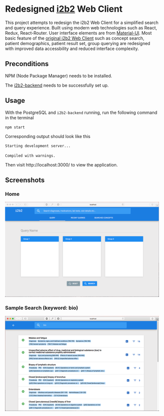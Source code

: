 # Redesigned [i2b2](https://www.i2b2.org/) Web Client
This project attempts to redesign the i2b2 Web Client for a simplified search and query experience. Built using modern web technologies such as React, Redux, React-Router. User interface elements are from [Material-UI](https://github.com/mui-org/material-ui). Most basic feature of the [original i2b2 Web Client](https://www.i2b2.org/webclient/) such as concept search, patient demographics, patient result set, group querying are redesigned with improved data accessbility and reduced interface complexity.

## Preconditions
NPM (Node Package Manager) needs to be installed.

The [i2b2-backend](https://github.com/saichintha/i2b2-backend) needs to be successfully set up.

## Usage
With the PostgreSQL and `i2b2-backend` running, run the following command in the terminal
```
npm start
```

Corresponding output should look like this
```
Starting development server...

Compiled with warnings.
```

Then visit http://localhost:3000/ to view the application.

## Screenshots
### Home
![alt-text](https://github.com/saichintha/i2b2-client-react/blob/master/src/common/images/home.png)

### Sample Search (keyword: bio)
![alt-text](https://github.com/saichintha/i2b2-client-react/blob/master/src/common/images/search.png)
